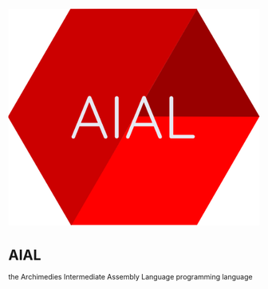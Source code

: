 ![AIAL_LOGO](https://github.com/zturtledog/AIAL/blob/main/AIAL_Logo.png)

# AIAL
the Archimedies Intermediate Assembly Language programming language
